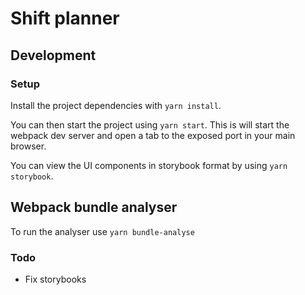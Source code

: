 # Shift planner

## Development

### Setup

Install the project dependencies with `yarn install`.

You can then start the project using `yarn start`. This is will start the webpack dev server and open a tab to the exposed port in your main browser.

You can view the UI components in storybook format by using `yarn storybook`.

## Webpack bundle analyser

To run the analyser use `yarn bundle-analyse`

### Todo

- Fix storybooks
